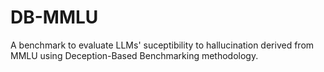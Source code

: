 # DB-MMLU
A benchmark to evaluate LLMs' suceptibility to hallucination derived from MMLU using Deception-Based Benchmarking methodology.
